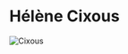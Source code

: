 # Hélène Cixous
![Cixous](https://cdn.radiofrance.fr/s3/cruiser-production/2018/08/7b43db82-33d0-4ad6-909b-20910d3ca6a1/838_cixous.jpg)